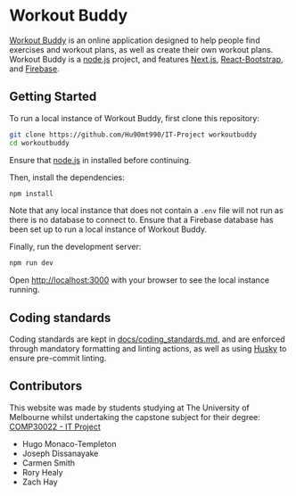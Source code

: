 # Workout Buddy

[Workout Buddy](https://myworkoutbuddyapp.herokuapp.com/) is an online application designed to help people find exercises and workout plans, as well as create their own workout plans. Workout Buddy is a [node.js](https://nodejs.org) project, and features [Next.js](https://nextjs.org/), [React-Bootstrap](https://react-bootstrap.github.io/), and [Firebase](https://firebase.google.com).

## Getting Started

To run a local instance of Workout Buddy, first clone this repository:

```bash
git clone https://github.com/Hu90mt990/IT-Project workoutbuddy
cd workoutbuddy
```

Ensure that [node.js](https://nodejs.org/) in installed before continuing.

Then, install the dependencies:

```bash
npm install
```

Note that any local instance that does not contain a `.env` file will not run as there is no database to connect to. Ensure that a Firebase database has been set up to run a local instance of Workout Buddy.

Finally, run the development server:

```bash
npm run dev
```

Open [http://localhost:3000](http://localhost:3000) with your browser to see the local instance running.

## Coding standards

Coding standards are kept in [docs/coding_standards.md](https://github.com/Hu90mt990/IT-Project/blob/main/docs/coding_standards.md), and are enforced through mandatory formatting and linting actions, as well as using [Husky](https://www.npmjs.com/package/husky) to ensure pre-commit linting.

## Contributors

This website was made by students studying at The University of Melbourne whilst undertaking the capstone subject for their degree: [COMP30022 - IT Project](https://handbook.unimelb.edu.au/2022/subjects/comp30022/)

- Hugo Monaco-Templeton
- Joseph Dissanayake
- Carmen Smith
- Rory Healy
- Zach Hay
